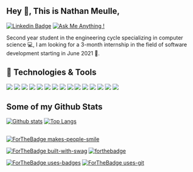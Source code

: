 ## Hey 👋, This is Nathan Meulle, 
[![Linkedin Badge](https://img.shields.io/badge/-nathanmeulle-0072b1?style=flat-square&logo=Linkedin&logoColor=white&linkt/)](https://www.linkedin.com/in/nathan-meulle/)
[![Ask Me Anything !](https://img.shields.io/badge/Ask%20me-anything-1abc9c.svg?style=flat-square)](mailto:nathan.meulle@gmail.com)


<p align='left'>Second year student in the engineering cycle specializing in computer science 💻,
I am looking for a 3-month internship in the field of software development starting in June 2021 📆. </p>


## 🔧 Technologies & Tools
![](https://img.shields.io/badge/Code-Python-informational?style=flat-square&logo=python&logoColor=white&color=4581E5)
![](https://img.shields.io/badge/Code-Java-informational?style=flat-square&logo=java&logoColor=white&color=4581E5)
![](https://img.shields.io/badge/C++-Code-blue.svg?style=flat-square&logo=c%2B%2B&logoColor=white&color=4581E5)
![](https://img.shields.io/badge/Code-C-informational?style=flat-square&logo=c&logoColor=white&color=4581E5)
![](https://img.shields.io/badge/Tools-SonarQube-informational?style=flat-square&logo=sonarqube&logoColor=white&color=4581E5)
![](https://img.shields.io/badge/Tools-Cucumber-informational?style=flat-square&logo=cucumber&logoColor=white&color=4581E5)
![](https://img.shields.io/badge/Tools-Docker-informational?style=flat-square&logo=docker&logoColor=white&color=4581E5)
![](https://img.shields.io/badge/Tools-Travis-informational?style=flat-square&logo=travis&logoColor=white&color=4581E5)
![](https://img.shields.io/badge/Tools-PiTest-informational?style=flat-square&logo=pitest&logoColor=white&color=4581E5)
![](https://img.shields.io/badge/Tools-Maven-informational?style=flat-square&logo=maven&logoColor=white&color=4581E5)
![](https://img.shields.io/badge/Tools-Angular-informational?style=flat-square&logo=angular&logoColor=white&color=4581E5)
![](https://img.shields.io/badge/Tools-PostgreSQL-informational?style=flat-square&logo=postgresql&logoColor=white&color=4581E5)
![](https://img.shields.io/badge/Tools-Firebase-informational?style=flat-square&logo=firebase&logoColor=white&color=4581E5)
![](https://img.shields.io/badge/Editor-IntelliJ_IDEA-informational?style=flat-square&logo=intellij-idea&logoColor=white&color=4581E5)
![](https://img.shields.io/badge/Editor-AndroidStudio-informational?style=flat-square&logo=androidstudio&logoColor=white&color=4581E5)


## Some of my Github Stats

[![Github stats](https://github-readme-stats.vercel.app/api?username=NathanMeulle&show_icons=true&include_all_commits=true)](https://github.com/NathanMeulle)
[![Top Langs](https://github-readme-stats.vercel.app/api/top-langs/?username=NathanMeulle&layout=compact)](https://github.com/NathanMeulle)

##

[![ForTheBadge makes-people-smile](http://ForTheBadge.com/images/badges/makes-people-smile.svg)](http://ForTheBadge.com)

[![ForTheBadge built-with-swag](http://ForTheBadge.com/images/badges/built-with-swag.svg)](https://GitHub.com/Naereen/)
[![forthebadge](https://forthebadge.com/images/badges/built-with-love.svg)](https://forthebadge.com)

[![ForTheBadge uses-badges](http://ForTheBadge.com/images/badges/uses-badges.svg)](http://ForTheBadge.com)
[![ForTheBadge uses-git](http://ForTheBadge.com/images/badges/uses-git.svg)](https://GitHub.com/)



